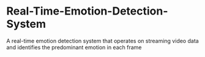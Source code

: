 # Real-Time-Emotion-Detection-System
A real-time emotion detection system that operates on streaming video data and identifies the predominant emotion in each frame
